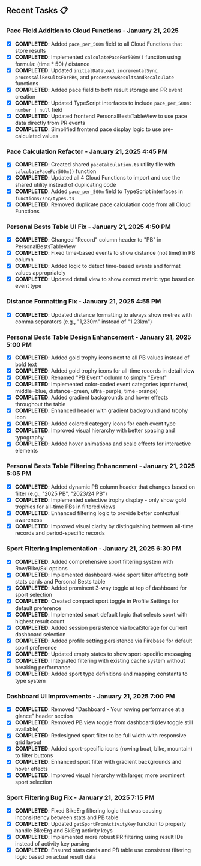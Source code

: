 ## Recent Tasks 📋

### Pace Field Addition to Cloud Functions - January 21, 2025
- [x] **COMPLETED**: Added `pace_per_500m` field to all Cloud Functions that store results
- [x] **COMPLETED**: Implemented `calculatePaceFor500m()` function using formula: (time * 50) / distance
- [x] **COMPLETED**: Updated `initialDataLoad`, `incrementalSync`, `processAllResultsForPRs`, and `processNewResultsAndRecalculate` functions
- [x] **COMPLETED**: Added pace field to both result storage and PR event creation
- [x] **COMPLETED**: Updated TypeScript interfaces to include `pace_per_500m: number | null` field
- [x] **COMPLETED**: Updated frontend PersonalBestsTableView to use pace data directly from PR events
- [x] **COMPLETED**: Simplified frontend pace display logic to use pre-calculated values

### Pace Calculation Refactor - January 21, 2025 4:45 PM
- [x] **COMPLETED**: Created shared `paceCalculation.ts` utility file with `calculatePaceFor500m()` function
- [x] **COMPLETED**: Updated all 4 Cloud Functions to import and use the shared utility instead of duplicating code
- [x] **COMPLETED**: Added `pace_per_500m` field to TypeScript interfaces in `functions/src/types.ts`
- [x] **COMPLETED**: Removed duplicate pace calculation code from all Cloud Functions

### Personal Bests Table UI Fix - January 21, 2025 4:50 PM
- [x] **COMPLETED**: Changed "Record" column header to "PB" in PersonalBestsTableView
- [x] **COMPLETED**: Fixed time-based events to show distance (not time) in PB column
- [x] **COMPLETED**: Added logic to detect time-based events and format values appropriately
- [x] **COMPLETED**: Updated detail view to show correct metric type based on event type

### Distance Formatting Fix - January 21, 2025 4:55 PM
- [x] **COMPLETED**: Updated distance formatting to always show metres with comma separators (e.g., "1,230m" instead of "1.23km")

### Personal Bests Table Design Enhancement - January 21, 2025 5:00 PM
- [x] **COMPLETED**: Added gold trophy icons next to all PB values instead of bold text
- [x] **COMPLETED**: Added gold trophy icons for all-time records in detail view
- [x] **COMPLETED**: Renamed "PB Event" column to simply "Event"
- [x] **COMPLETED**: Implemented color-coded event categories (sprint=red, middle=blue, distance=green, ultra=purple, time=orange)
- [x] **COMPLETED**: Added gradient backgrounds and hover effects throughout the table
- [x] **COMPLETED**: Enhanced header with gradient background and trophy icon
- [x] **COMPLETED**: Added colored category icons for each event type
- [x] **COMPLETED**: Improved visual hierarchy with better spacing and typography
- [x] **COMPLETED**: Added hover animations and scale effects for interactive elements

### Personal Bests Table Filtering Enhancement - January 21, 2025 5:05 PM
- [x] **COMPLETED**: Added dynamic PB column header that changes based on filter (e.g., "2025 PB", "2023/24 PB")
- [x] **COMPLETED**: Implemented selective trophy display - only show gold trophies for all-time PBs in filtered views
- [x] **COMPLETED**: Enhanced filtering logic to provide better contextual awareness
- [x] **COMPLETED**: Improved visual clarity by distinguishing between all-time records and period-specific records

### Sport Filtering Implementation - January 21, 2025 6:30 PM
- [x] **COMPLETED**: Added comprehensive sport filtering system with Row/Bike/Ski options
- [x] **COMPLETED**: Implemented dashboard-wide sport filter affecting both stats cards and Personal Bests table
- [x] **COMPLETED**: Added prominent 3-way toggle at top of dashboard for sport selection
- [x] **COMPLETED**: Created compact sport toggle in Profile Settings for default preference
- [x] **COMPLETED**: Implemented smart default logic that selects sport with highest result count
- [x] **COMPLETED**: Added session persistence via localStorage for current dashboard selection
- [x] **COMPLETED**: Added profile setting persistence via Firebase for default sport preference
- [x] **COMPLETED**: Updated empty states to show sport-specific messaging
- [x] **COMPLETED**: Integrated filtering with existing cache system without breaking performance
- [x] **COMPLETED**: Added sport type definitions and mapping constants to type system

### Dashboard UI Improvements - January 21, 2025 7:00 PM
- [x] **COMPLETED**: Removed "Dashboard - Your rowing performance at a glance" header section
- [x] **COMPLETED**: Removed PB view toggle from dashboard (dev toggle still available)
- [x] **COMPLETED**: Redesigned sport filter to be full width with responsive grid layout
- [x] **COMPLETED**: Added sport-specific icons (rowing boat, bike, mountain) to filter buttons
- [x] **COMPLETED**: Enhanced sport filter with gradient backgrounds and hover effects
- [x] **COMPLETED**: Improved visual hierarchy with larger, more prominent sport selection

### Sport Filtering Bug Fix - January 21, 2025 7:15 PM
- [x] **COMPLETED**: Fixed BikeErg filtering logic that was causing inconsistency between stats and PB table
- [x] **COMPLETED**: Updated `getSportFromActivityKey` function to properly handle BikeErg and SkiErg activity keys
- [x] **COMPLETED**: Implemented more robust PR filtering using result IDs instead of activity key parsing
- [x] **COMPLETED**: Ensured stats cards and PB table use consistent filtering logic based on actual result data